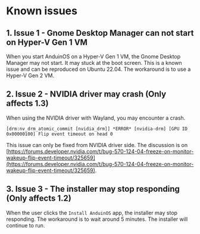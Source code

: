 # Known issues

## 1. Issue 1 - Gnome Desktop Manager can not start on Hyper-V Gen 1 VM

When you start AnduinOS on a Hyper-V Gen 1 VM, the Gnome Desktop Manager may not start. It may stuck at the boot screen. This is a known issue and can be reproduced on Ubuntu 22.04. The workaround is to use a Hyper-V Gen 2 VM.

## 2. Issue 2 - NVIDIA driver may crash (Only affects 1.3)

When using the NVIDIA driver with Wayland, you may encounter a crash.

```log
[drm:nv_drm_atomic_commit [nvidia_drm]] *ERROR* [nvidia-drm] [GPU ID 0x00000100] Flip event timeout on head 0
```

This issue can only be fixed from NVIDIA driver side. The discussion is on [https://forums.developer.nvidia.com/t/bug-570-124-04-freeze-on-monitor-wakeup-flip-event-timeout/325659](https://forums.developer.nvidia.com/t/bug-570-124-04-freeze-on-monitor-wakeup-flip-event-timeout/325659).

## 3. Issue 3 - The installer may stop responding (Only affects 1.2)

When the user clicks the `Install AnduinOS` app, the installer may stop responding. The workaround is to wait around 5 minutes. The installer will continue to run.
